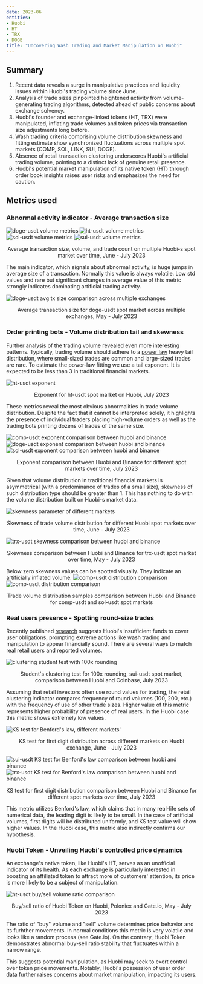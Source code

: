 ```yaml
---
date: 2023-06
entities: 
- Huobi
- HT
- TRX
- DOGE
title: "Uncovering Wash Trading and Market Manipulation on Huobi"
---
```


## Summary
1. Recent data reveals a surge in manipulative practices and liquidity issues within Huobi's trading volume since June.
2. Analysis of trade sizes pinpointed heightened activity from volume-generating trading algorithms, detected ahead of public concerns about exchange solvency.
3. Huobi's founder and exchange-linked tokens (HT, TRX) were manipulated, inflating trade volumes and token prices via transaction size adjustments long before.
4. Wash trading criteria comprising volume distribution skewness and fitting estimate show synchronized fluctuations across multiple spot markets (COMP, SOL, LINK, SUI, DOGE).
5. Absence of retail transaction clustering underscores Huobi's artificial trading volume, pointing to a distinct lack of genuine retail presence.
6. Huobi's potential market manipulation of its native token (HT) through order book insights raises user risks and emphasizes the need for caution.

## Metrics used

### Abnormal activity indicator - Average transaction size

![doge-usdt volume metrics](img/huobi-investigation/tx-size-doge.png)
![ht-usdt volume metrics](img/huobi-investigation/tx-size-ht.png)
![sol-usdt volume metrics](img/huobi-investigation/tx-size-sol.png)
![sui-usdt volume metrics](img/huobi-investigation/tx-size-sui.png)

<p style="text-align: center;">Average transaction size, volume, and trade count on multiple Huobi-s spot market over time, June - July 2023</p>

The main indicator, which signals about abnormal activity, is huge jumps in average size of a transaction. Normally this value is always volatile. 
Low std values and rare but significant changes in average value of this metric strongly indicates dominating artificial trading activity.

![doge-usdt avg tx size comparison across multiple exchanges](img/huobi-investigation/doge-avg-tx-huobi-coinbase-binance-okx.jpg)
<p style="text-align: center;">Average transaction size for doge-usdt spot market across multiple exchanges, May - July 2023</p>

### Order printing bots - Volume distribution tail and skewness

Further analysis of the trading volume revealed even more interesting patterns. Typically, trading volume should adhere to a [power law](https://en.wikipedia.org/wiki/Power_law) 
heavy tail distribution, where small-sized trades are common and large-sized trades are rare. To estimate the power-law fitting we use a tail exponent. 
It is expected to be less than 3 in traditional financial markets.


![ht-usdt exponent](img/huobi-investigation/exponent-ht.png)
<p style="text-align: center;">Exponent for ht-usdt spot market on Huobi, July 2023</p>


These metrics reveal the most obvious abnormalities in trade volume distribution. Despite the fact that it cannot be interpreted solely, 
it highlights the presence of individual traders placing high-volume orders as well as the trading bots printing dozens of trades of the same size. 

![comp-usdt exponent comparison between huobi and binance](img/huobi-investigation/exponent-comp-binance-huobi.png)
![doge-usdt exponent comparison between huobi and binance](img/huobi-investigation/exponent-doge-binance-huobi.png)
![sol-usdt exponent comparison between huobi and binance](img/huobi-investigation/exponent-sol-binance-huobi.png)

<p style="text-align: center;">Exponent comparison between Huobi and Binance for different spot markets over time, July 2023 </p>


Given that volume distribution in traditional financial markets is asymmetrical (with a predominance of trades of a small size), 
skewness of such distribution type should be greater than 1. This has nothing to do with the volume distribution built on Huobi-s market data. 

![skewness parameter of different markets](img/huobi-investigation/skewness-huobi.jpg)
<p style="text-align: center;">Skewness of trade volume distribution for different Huobi spot markets over time, June - July 2023 </p>

![trx-usdt skewness comparison between huobi and binance](img/huobi-investigation/skewness_binance_huobi.png)
<p style="text-align: center;">Skewness comparison between Huobi and Binance for trx-usdt spot market over time, May - July 2023 </p>

Below zero skewness values can be spotted visually. They indicate an artificially inflated volume.
![comp-usdt distribution comparison](img/huobi-investigation/comp-distribution-binance-huobi.png)
![comp-usdt distribution comparison](img/huobi-investigation/sol-distribution-binance-huobi.png)
<p style="text-align: center;">Trade volume distribution samples comparison between Huobi and Binance for comp-usdt and sol-usdt spot markets</p>

### Real users presence - Spotting round-size trades
Recently published [research](https://twitter.com/adamscochran/status/1687959096316542976) suggests Huobi's insufficient funds to cover user obligations, prompting extreme actions like wash trading and manipulation to appear financially sound. There are several ways to match real retail users and reported volumes. 

![clustering student test with 100x rounding](img/huobi-investigation/sui-clustering-test-huobi-coinbase.png)
<p style="text-align: center;">Student's clustering test for 100x rounding, sui-usdt spot market, comparison between Huobi and Coinbase, July 2023</p>

Assuming that retail investors often use round values for trading, the retail clustering indicator compares frequency of round volumes (100, 200, etc.) 
with the frequency of use of other trade sizes. Higher value of this metric represents higher probability of presence of real users. In the Huobi case 
this metric shows extremely low values.

![KS test for Benford's law, different markets'](img/huobi-investigation/ks-benford-huobi.jpg)
<p style="text-align: center;">KS test for first digit distribution across different markets on Huobi exchange, June - July 2023  </p>


![sui-usdt KS test for Benford's law comparison between huobi and binance](img/huobi-investigation/sui-ks-benford-huobi-binance.jpg)
![trx-usdt KS test for Benford's law comparison between huobi and binance](img/huobi-investigation/trx-ks-benford-huobi-binance.jpg)
<p style="text-align: center;">KS test for first digit distribution comparison between Huobi and Binance for different spot markets over time, July 2023  </p>

This metric utilizes Benford's law, which claims that in many real-life sets of numerical data, the leading digit is likely to be small. In the case of artificial 
volumes, first digits will be distributed uniformly, and KS test value will show higher values. In the Huobi case, this metric also indirectly confirms our 
hypothesis.

### Huobi Token - Unveiling Huobi's controlled price dynamics

An exchange's native token, like Huobi's HT, serves as an unofficial indicator of its health. As each exchange is particularly interested in boosting an affiliated token to attract more of customers' attention, its price is more likely to be a subject of manipulation.
 

![ht-usdt buy/sell volume ratio comparison](img/huobi-investigation/ht-usdt-buy-sell-volume-multiple-exchange-comparison.jpg)

<p style="text-align: center;">Buy/sell ratio of Huobi Token on Huobi, Poloniex and Gate.io, May - July 2023  </p>

The ratio of "buy" volume and "sell" volume determines price behavior and its furhther movements. In normal conditions this metric is very volatile and looks like a random process (see Gate.io). On the contrary, Huobi Token demonstrates abnormal buy-sell ratio stability that fluctuates within a narrow range.

This suggests potential manipulation, as Huobi may seek to exert control over token price movements. Notably, Huobi's possession of user order data further raises concerns about market manipulation, impacting its users.